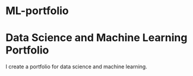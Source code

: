 # ML-portfolio
# Data Science and Machine Learning Portfolio

I create a portfolio for data science and machine learning.
